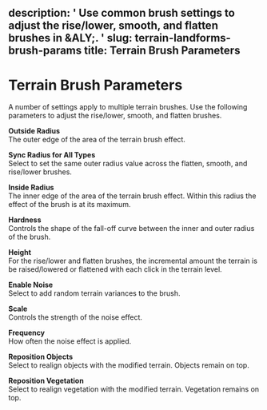 description: ' Use common brush settings to adjust the rise/lower, smooth, and flatten
  brushes in &ALY;. '
slug: terrain-landforms-brush-params
title: Terrain Brush Parameters
---
# Terrain Brush Parameters<a name="terrain-landforms-brush-params"></a>

A number of settings apply to multiple terrain brushes\. Use the following parameters to adjust the rise/lower, smooth, and flatten brushes\.

**Outside Radius**  
The outer edge of the area of the terrain brush effect\.

**Sync Radius for All Types**  
Select to set the same outer radius value across the flatten, smooth, and rise/lower brushes\.

**Inside Radius**  
The inner edge of the area of the terrain brush effect\. Within this radius the effect of the brush is at its maximum\. 

**Hardness**  
Controls the shape of the fall\-off curve between the inner and outer radius of the brush\.

**Height**  
For the rise/lower and flatten brushes, the incremental amount the terrain is be raised/lowered or flattened with each click in the terrain level\.

**Enable Noise**  
Select to add random terrain variances to the brush\.

**Scale**  
Controls the strength of the noise effect\.

**Frequency**  
How often the noise effect is applied\.

**Reposition Objects**  
Select to realign objects with the modified terrain\. Objects remain on top\.

**Reposition Vegetation**  
Select to realign vegetation with the modified terrain\. Vegetation remains on top\.